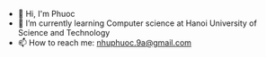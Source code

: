 - 👋  Hi, I'm Phuoc
- 🌱 I’m currently learning Computer science at Hanoi University of Science and Technology
- 📫 How to reach me: nhuphuoc.9a@gmail.com
